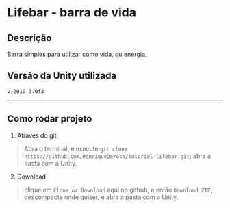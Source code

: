 # Lifebar - barra de vida

## Descrição
Barra simples para utilizar como vida, ou energia.

## Versão da Unity utilizada
`v.2019.3.0f3`

---
## Como rodar projeto
1. Através do git
> Abra o terminal, e execute `git clone https://github.com/HenriqueDerosa/tutorial-lifebar.git`; abra a pasta com a Unity.
2. Download
> clique em `Clone or Download` aqui no github, e então `Download ZIP`, descompacte onde quiser, e abra a pasta com a Unity.